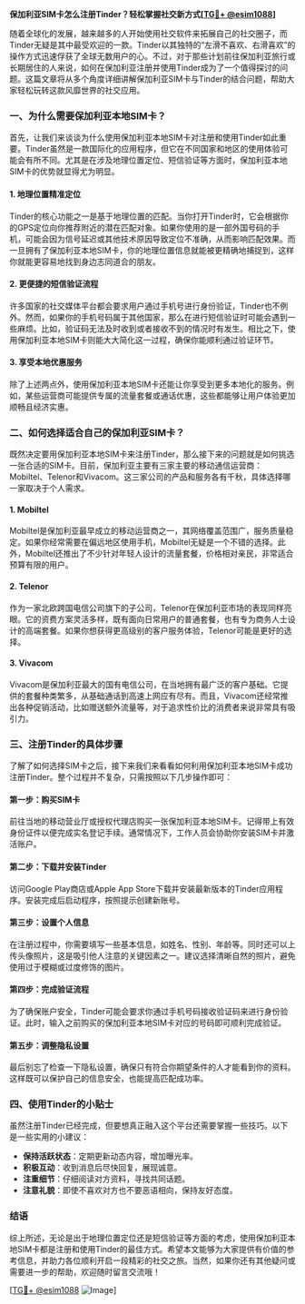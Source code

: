 **保加利亚SIM卡怎么注册Tinder？轻松掌握社交新方式[[TG💪+ @esim1088](https://t.me/s/esim1088)]**

随着全球化的发展，越来越多的人开始使用社交软件来拓展自己的社交圈子，而Tinder无疑是其中最受欢迎的一款。Tinder以其独特的“左滑不喜欢、右滑喜欢”的操作方式迅速俘获了全球无数用户的心。不过，对于那些计划前往保加利亚旅行或长期居住的人来说，如何在保加利亚注册并使用Tinder成为了一个值得探讨的问题。这篇文章将从多个角度详细讲解保加利亚SIM卡与Tinder的结合问题，帮助大家轻松玩转这款风靡世界的社交应用。

### 一、为什么需要保加利亚本地SIM卡？

首先，让我们来谈谈为什么使用保加利亚本地SIM卡对注册和使用Tinder如此重要。Tinder虽然是一款国际化的应用程序，但它在不同国家和地区的使用体验可能会有所不同。尤其是在涉及地理位置定位、短信验证等方面时，保加利亚本地SIM卡的优势就显得尤为明显。

#### 1. 地理位置精准定位

Tinder的核心功能之一是基于地理位置的匹配。当你打开Tinder时，它会根据你的GPS定位向你推荐附近的潜在匹配对象。如果你使用的是一部外国号码的手机，可能会因为信号延迟或其他技术原因导致定位不准确，从而影响匹配效果。而一旦拥有了保加利亚本地SIM卡，你的地理位置信息就能被更精确地捕捉到，这样你就能更容易地找到身边志同道合的朋友。

#### 2. 更便捷的短信验证流程

许多国家的社交媒体平台都会要求用户通过手机号进行身份验证，Tinder也不例外。然而，如果你的手机号码属于其他国家，那么在进行短信验证时可能会遇到一些麻烦。比如，验证码无法及时收到或者接收不到的情况时有发生。相比之下，使用保加利亚本地SIM卡则能大大简化这一过程，确保你能顺利通过验证环节。

#### 3. 享受本地优惠服务

除了上述两点外，使用保加利亚本地SIM卡还能让你享受到更多本地化的服务。例如，某些运营商可能提供专属的流量套餐或通话优惠，这些都能够让用户体验更加顺畅且经济实惠。

### 二、如何选择适合自己的保加利亚SIM卡？

既然决定要用保加利亚本地SIM卡来注册Tinder，那么接下来的问题就是如何挑选一张合适的SIM卡。目前，保加利亚主要有三家主要的移动通信运营商：Mobiltel、Telenor和Vivacom。这三家公司的产品和服务各有千秋，具体选择哪一家取决于个人需求。

#### 1. Mobiltel

Mobiltel是保加利亚最早成立的移动运营商之一，其网络覆盖范围广，服务质量稳定。如果你经常需要在偏远地区使用手机，Mobiltel无疑是一个不错的选择。此外，Mobiltel还推出了不少针对年轻人设计的流量套餐，价格相对亲民，非常适合预算有限的用户。

#### 2. Telenor

作为一家北欧跨国电信公司旗下的子公司，Telenor在保加利亚市场的表现同样亮眼。它的资费方案灵活多样，既有面向日常用户的普通套餐，也有专为商务人士设计的高端套餐。如果你想获得更高级别的客户服务体验，Telenor可能是更好的选择。

#### 3. Vivacom

Vivacom是保加利亚最大的国有电信公司，在当地拥有最广泛的客户基础。它提供的套餐种类繁多，从基础通话到高速上网应有尽有。而且，Vivacom还经常推出各种促销活动，比如赠送额外流量等，对于追求性价比的消费者来说非常具有吸引力。

### 三、注册Tinder的具体步骤

了解了如何选择SIM卡之后，接下来我们来看看如何利用保加利亚本地SIM卡成功注册Tinder。整个过程并不复杂，只需按照以下几步操作即可：

#### 第一步：购买SIM卡

前往当地的移动营业厅或授权代理店购买一张保加利亚本地SIM卡。记得带上有效身份证件以便完成实名登记手续。通常情况下，工作人员会协助你安装SIM卡并激活账户。

#### 第二步：下载并安装Tinder

访问Google Play商店或Apple App Store下载并安装最新版本的Tinder应用程序。安装完成后启动程序，按照提示创建新账号。

#### 第三步：设置个人信息

在注册过程中，你需要填写一些基本信息，如姓名、性别、年龄等。同时还可以上传头像照片，这是吸引他人注意的关键因素之一。建议选择清晰自然的照片，避免使用过于模糊或过度修饰的图片。

#### 第四步：完成验证流程

为了确保账户安全，Tinder可能会要求你通过手机号码接收验证码来进行身份验证。此时，输入之前购买的保加利亚本地SIM卡对应的号码即可顺利完成验证。

#### 第五步：调整隐私设置

最后别忘了检查一下隐私设置，确保只有符合你期望条件的人才能看到你的资料。这样既可以保护自己的信息安全，也能提高匹配成功率。

### 四、使用Tinder的小贴士

虽然注册Tinder已经完成，但要想真正融入这个平台还需要掌握一些技巧。以下是一些实用的小建议：

- **保持活跃状态**：定期更新动态内容，增加曝光率。
- **积极互动**：收到消息后尽快回复，展现诚意。
- **注重细节**：仔细阅读对方资料，寻找共同话题。
- **注意礼貌**：即使不喜欢对方也不要恶语相向，保持友好态度。

### 结语

综上所述，无论是出于地理位置定位还是短信验证等方面的考虑，使用保加利亚本地SIM卡都是注册和使用Tinder的最佳方式。希望本文能够为大家提供有价值的参考信息，并助力各位顺利开启一段精彩的社交之旅。当然，如果你还有其他疑问或需要进一步的帮助，欢迎随时留言交流哦！

[[TG💪+ @esim1088](https://t.me/s/esim1088) ![Image](https://i.postimg.cc/4NQfJmqS/Snipaste-2025-05-13-00-14-12.png)]